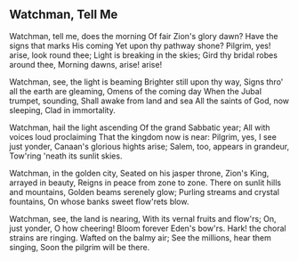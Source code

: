 ## Watchman, Tell Me

Watchman, tell me, does the morning
Of fair Zion's glory dawn?
Have the signs that marks His coming
Yet upon thy pathway shone?
Pilgrim, yes! arise, look round thee;
Light is breaking in the skies;
Gird thy bridal robes around thee,
Morning dawns, arise! arise!

Watchman, see, the light is beaming
Brighter still upon thy way,
Signs thro' all the earth are gleaming,
Omens of the coming day
When the Jubal trumpet, sounding,
Shall awake from land and sea
All the saints of God, now sleeping,
Clad in immortality.

Watchman, hail the light ascending
Of the grand Sabbatic year;
All with voices loud proclaiming
That the kingdom now is near:
Pilgrim, yes, I see just yonder,
Canaan's glorious hights arise;
Salem, too, appears in grandeur,
Tow'ring 'neath its sunlit skies.

Watchman, in the golden city,
Seated on his jasper throne,
Zion's King, arrayed in beauty,
Reigns in peace from zone to zone.
There on sunlit hills and mountains,
Golden beams serenely glow;
Purling streams and crystal fountains,
On whose banks sweet flow'rets blow.

Watchman, see, the land is nearing,
With its vernal fruits and flow'rs;
On, just yonder, O how cheering!
Bloom forever Eden's bow'rs.
Hark! the choral strains are ringing.
Wafted on the balmy air;
See the millions, hear them singing,
Soon the pilgrim will be there.